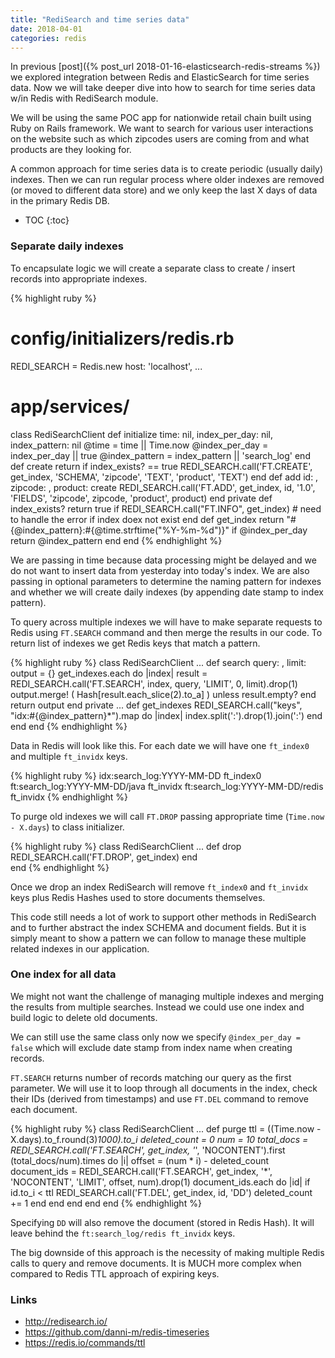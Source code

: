 ```yaml
---
title: "RediSearch and time series data"
date: 2018-04-01
categories: redis
---
```


In previous [post]({% post_url 2018-01-16-elasticsearch-redis-streams %}) we explored integration between Redis and ElasticSearch for time series data.  Now we will take deeper dive into how to search for time series data w/in Redis with RediSearch module.  

We will be using the same POC app for nationwide retail chain built using Ruby on Rails framework.  We want to search for various user interactions on the website such as which zipcodes users are coming from and what products are they looking for.  

A common approach for time series data is to create periodic (usually daily) indexes.  Then we can run regular process where older indexes are removed (or moved to different data store) and we only keep the last X days of data in the primary Redis DB.  

* TOC
{:toc}

### Separate daily indexes

To encapsulate logic we will create a separate class to create / insert records into appropriate indexes.

{% highlight ruby %}
# config/initializers/redis.rb
REDI_SEARCH = Redis.new host: 'localhost', ...
# app/services/
class RediSearchClient
  def initialize time: nil, index_per_day: nil, index_pattern: nil
    @time = time || Time.now
    @index_per_day = index_per_day || true
    @index_pattern = index_pattern || 'search_log'
  end
  def create
    return if index_exists? == true
    REDI_SEARCH.call('FT.CREATE', get_index, 'SCHEMA', 'zipcode', 'TEXT',
      'product', 'TEXT')
  end
  def add id: , zipcode: , product:
    create
    REDI_SEARCH.call('FT.ADD', get_index, id, '1.0', 'FIELDS',
      'zipcode', zipcode, 'product', product)
  end
private
  def index_exists?
    return true if REDI_SEARCH.call("FT.INFO", get_index)
    # need to handle the error if index doex not exist
  end
  def get_index
    return "#{@index_pattern}:#{@time.strftime("%Y-%m-%d")}" if @index_per_day
    return @index_pattern
  end
end
{% endhighlight %}

We are passing in time because data processing might be delayed and we do not want to insert data from yesterday into today's index.  We are also passing in optional parameters to determine the naming pattern for indexes and whether we will create daily indexes (by appending date stamp to index pattern).

To query across multiple indexes we will have to make separate requests to Redis using `FT.SEARCH` command and then merge the results in our code.  To return list of indexes we get Redis keys that match a pattern.  

{% highlight ruby %}
class RediSearchClient
  ...
  def search query: , limit:
    output = {}
    get_indexes.each do |index|
      result = REDI_SEARCH.call('FT.SEARCH', index, query, 'LIMIT', 0, limit).drop(1)
      output.merge! ( Hash[result.each_slice(2).to_a] ) unless result.empty?
    end
    return output
  end
private
  ...
  def get_indexes
    REDI_SEARCH.call("keys", "idx:#{@index_pattern}*").map do |index|
      index.split(':').drop(1).join(':')
    end
  end
end
{% endhighlight %}

Data in Redis will look like this.  For each date we will have one `ft_index0` and multiple `ft_invidx` keys.

{% highlight ruby %}
idx:search_log:YYYY-MM-DD      ft_index0
ft:search_log:YYYY-MM-DD/java  ft_invidx
ft:search_log:YYYY-MM-DD/redis ft_invidx
{% endhighlight %}

To purge old indexes we will call `FT.DROP` passing appropriate time (`Time.now - X.days`) to class initializer.  

{% highlight ruby %}
class RediSearchClient
  ...
  def drop
    REDI_SEARCH.call('FT.DROP', get_index)
  end  
end
{% endhighlight %}

Once we drop an index RediSearch will remove `ft_index0` and `ft_invidx` keys plus Redis Hashes used to store documents themselves.  

This code still needs a lot of work to support other methods in RediSearch and to further abstract the index SCHEMA and document fields.  But it is simply meant to show a pattern we can follow to manage these multiple related indexes in our application.  

### One index for all data

We might not want the challenge of managing multiple indexes and merging the results from multiple searches.  Instead we could use one index and build logic to delete old documents.  

We can still use the same class only now we specify `@index_per_day = false` which will exclude date stamp from index name when creating records.  

`FT.SEARCH` returns number of records matching our query as the first parameter.  We will use it to loop through all documents in the index, check their IDs (derived from timestamps) and use `FT.DEL` command to remove each document.   

{% highlight ruby %}
class RediSearchClient
  ...
  def purge
    ttl = ((Time.now - X.days).to_f.round(3)*1000).to_i
    deleted_count = 0
    num = 10
    total_docs = REDI_SEARCH.call('FT.SEARCH', get_index, '*', 'NOCONTENT').first
    (total_docs/num).times do |i|
      offset = (num * i) - deleted_count
      document_ids = REDI_SEARCH.call('FT.SEARCH', get_index, '*', 'NOCONTENT',
        'LIMIT', offset, num).drop(1)
      document_ids.each do |id|
        if id.to_i < ttl
          REDI_SEARCH.call('FT.DEL', get_index, id, 'DD')
          deleted_count += 1
        end
      end
    end
  end
end
{% endhighlight %}

Specifying `DD` will also remove the document (stored in Redis Hash).  It will leave behind the `ft:search_log/redis ft_invidx` keys.  

The big downside of this approach is the necessity of making multiple Redis calls to query and remove documents.  It is MUCH more complex when compared to Redis TTL approach of expiring keys.  

### Links
* http://redisearch.io/
* https://github.com/danni-m/redis-timeseries
* https://redis.io/commands/ttl
